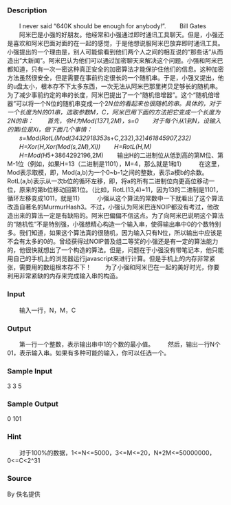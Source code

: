 
### Description
　　I never said “640K should be enough for anybody!”.
　　Bill Gates
　　阿米巴是小强的好朋友。他经常和小强通过即时通讯工具聊天。但是，小强还是喜欢和阿米巴面对面的在一起的感觉，于是他想说服阿米巴放弃即时通讯工具。小强提出的一个理由是，别人可能偷看到他们两个人之间的相互说的“那些话”从而造出“大新闻”。阿米巴认为他们可以通过加密聊天来解决这个问题。小强和阿米巴都知道，只有一次一密这种真正安全的加密算法才能保护住他们的信息。这种加密方法虽然很安全，但是需要在事前约定很长的一个随机串。于是，小强又提出，他的u盘太小，根本存不下太多东西，一次无法从阿米巴那里拷贝足够长的随机串。为了减少事前约定的串的长度，阿米巴提出了一个“随机倍增器”。这个“随机倍增器”可以将一个N位的随机串变成一个2*N位的看起来也很随机的串。具体的，对于一个长度为N的01串，选取参数M，C，阿米巴用下面的方法把它变成一个长度为2N的串：
　　首先，令H为Mod(1371,2M)，s=0
　　对于每个i从1到N，设输入的第i位是Xi，做下面几个事情：
　　s=Mod(RotL(Mod(3432918353*s+C,232),32)*461845907,232)
　　H=Xor(H,Xor(Mod(s,2M),Xi))
　　H=RotL(H,M)
　　H=Mod(H*5+3864292196,2M)
　　输出H的二进制位从低到高的第M位、第M-1位（例如，如果H=13（二进制是1101），M=4，那么就是1和1）
　　在这里，Mod表示取模，即，Mod(a,b)为一个0~b-1之间的整数，表示a模b的余数。RotL(a,b)表示从一次b位的循环左移，即，将a的所有二进制位向更高位移动一位，原来的第b位移动回第1位。（比如，RotL(13,4)=11，因为13的二进制是1101，循环左移变成1011，就是11）
　　小强从这个算法的常数中一下就看出了这个算法改造自著名的MurmurHash3。不过，小强认为阿米巴连NOIP都没有考过，他改造出来的算法一定是有缺陷的。阿米巴偏偏不信这点。为了向阿米巴说明这个算法的“随机性”不是特别强，小强想精心构造一个输入串，使得输出串中0的个数特别多。我们知道，如果这个算法真的很随机，因为输入只有N位，所以输出中应该是不会有太多的0的。曾经获得过NOIP普及组二等奖的小强还是有一定的算法能力的，他很快就想出了一个构造的算法。但是，问题在于小强没有带笔记本，他只能用自己的手机上的浏览器运行javascript来进行计算。但是手机上的内存非常紧张，需要用的数组根本存不下！
　　为了小强和阿米巴在一起的美好时光，你要利用非常紧缺的内存来完成输入串的构造。

### Input
　　输入一行，N，M，C

### Output
　　第一行一个整数，表示输出串中1的个数的最小值。
　　然后，输出一行N个01，表示输入串。如果有多种可能的输入，你可以任选一个。

### Sample Input
3 3 5

### Sample Output
0
101

### Hint
　　对于100%的数据，1<=N<=5000，3<=M<=20，N*2M<=50000000，0<=C<2^31
### Source
By 佚名提供